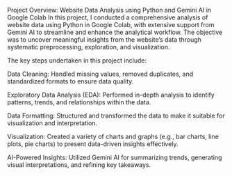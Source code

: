 Project Overview: Website Data Analysis using Python and Gemini AI in Google Colab
In this project, I conducted a comprehensive analysis of website data using Python in Google Colab, with extensive support from Gemini AI to streamline and enhance the analytical workflow. The objective was to uncover meaningful insights from the website’s data through systematic preprocessing, exploration, and visualization.

The key steps undertaken in this project include:

Data Cleaning: Handled missing values, removed duplicates, and standardized formats to ensure data quality.

Exploratory Data Analysis (EDA): Performed in-depth analysis to identify patterns, trends, and relationships within the data.

Data Formatting: Structured and transformed the data to make it suitable for visualization and interpretation.

Visualization: Created a variety of charts and graphs (e.g., bar charts, line plots, pie charts) to present data-driven insights effectively.

AI-Powered Insights: Utilized Gemini AI for summarizing trends, generating visual interpretations, and refining key takeaways.
